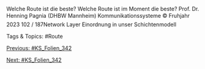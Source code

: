 Welche Route ist die beste?
Welche Route ist im Moment die
beste?
Prof. Dr. Henning Pagnia (DHBW Mannheim) Kommunikationssysteme © Fruhjahr 2023 102 / 187Network Layer
Einordnung in unser Schichtenmodell

   Tags & Topics:
   #Route

[Previous: #KS_Folien_342](KS_Folien_342.md)

[Next: #KS_Folien_342](KS_Folien_342.md)